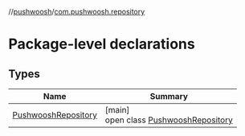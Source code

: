 //[pushwoosh](../../index.md)/[com.pushwoosh.repository](index.md)

# Package-level declarations

## Types

| Name | Summary |
|---|---|
| [PushwooshRepository](-pushwoosh-repository/index.md) | [main]<br>open class [PushwooshRepository](-pushwoosh-repository/index.md) |
